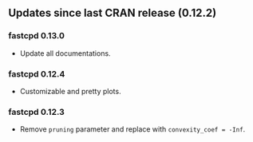 ## Updates since last CRAN release (0.12.2)

### fastcpd 0.13.0

*   Update all documentations.

### fastcpd 0.12.4

*   Customizable and pretty plots.

### fastcpd 0.12.3

*   Remove `pruning` parameter and replace with `convexity_coef = -Inf`.
